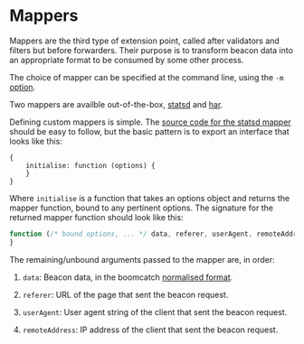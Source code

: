 # Mappers

Mappers are the third type of extension point,
called after validators and filters
but before forwarders.
Their purpose is to transform beacon data
into an appropriate format
to be consumed by some other process.

The choice of mapper
can be specified at the command line,
using the `-m` [option].

Two mappers are availble out-of-the-box,
[statsd] and [har].

Defining custom mappers is simple.
The [source code for the statsd mapper][src]
should be easy to follow,
but the basic pattern
is to export an interface
that looks like this:

```javscript
{
    initialise: function (options) {
    }
}
```

Where `initialise` is a function
that takes an options object
and returns the mapper function,
bound to any pertinent options.
The signature for
the returned mapper function
should look like this:

```javascript
function (/* bound options, ... */ data, referer, userAgent, remoteAddress) {
}
```

The remaining/unbound arguments
passed to the mapper
are, in order:

1. `data`:
   Beacon data,
   in the boomcatch [normalised format][format].

2. `referer`:
   URL of the page
   that sent the beacon request.

3. `userAgent`:
   User agent string of the client
   that sent the beacon request.

4. `remoteAddress`:
   IP address of the client
   that sent the beacon request.

[option]: ../../README.md#from-the-command-line
[statsd]: statsd.md
[har]: har.md
[src]: ../../src/mappers/statsd.js
[format]: ../data.md

